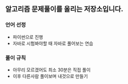 ## 알고리즘 문제풀이를 올리는 저장소입니다.

### 언어 선정
 - 파이썬으로 진행
 - 자바로 시험봐야할 때 자바로 풀어보는 연습


### 풀이 규칙
 - 아무리 모르겠어도 최소 30분은 직접 풀이
 - 이후 다른사람 풀이보며 내것으로 만들기
